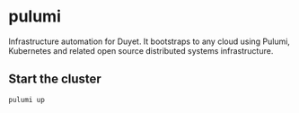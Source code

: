 # pulumi

Infrastructure automation for Duyet. It bootstraps to any cloud using Pulumi, Kubernetes and related open source distributed systems infrastructure.

## Start the cluster

```bash
pulumi up
```
